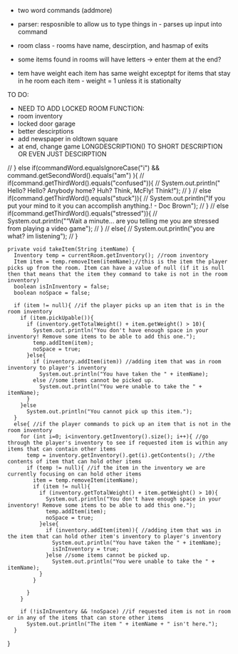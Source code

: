 - two word commands (addmore)
- parser: resposnible to allow us to type things in - parses up input into command 
- room class - rooms have name, descirption, and hasmap of exits
- some items found in rooms will have letters -> enter them at the end? 



- tem have weight 
each item has same weight exceptpt for items that stay in he room 
each item - weight = 1 unless it is stationalty

TO DO: 
- NEED TO ADD LOCKED ROOM FUNCTION: 
- room inventory
- locked door garage 
- better descirptions 
- add newspaper in oldtown square 
- at end, change game LONGDESCRIPTION() TO SHORT DESCRIPTION OR EVEN JUST DESCIRPTION



// } else if(commandWord.equalsIgnoreCase("i") && command.getSecondWord().equals("am") ){
		// 	if(command.getThirdWord().equals("confused")){
		// 		System.out.println(" Hello? Hello? Anybody home? Huh? Think, McFly! Think!");
		// 	}
		// 	else if(command.getThirdWord().equals("stuck")){
		// 		System.out.println("If you put your mind to it you can accomplish anything.! - Doc Brown");
		// 	}
		// 	else if(command.getThirdWord().equals("stressed")){
		// 		System.out.println("“Wait a minute... are you telling me you are stressed from playing a video game");
		// 	}
		// 	else{
		// 		System.out.println("you are what? im listening");
		// 	}



	private void takeItem(String itemName) {
      Inventory temp = currentRoom.getInventory(); //room inventory
      Item item = temp.removeItem(itemName);//this is the item the player picks up from the room. Item can have a value of null (if it is null then that means that the item they command to take is not in the room inventory)
      boolean isInInventory = false;
      boolean noSpace = false;

      if (item != null){ //if the player picks up an item that is in the room inventory
        if (item.pickUpable()){ 
          if (inventory.getTotalWeight() + item.getWeight() > 10){
            System.out.println("You don't have enough space in your inventory! Remove some items to be able to add this one.");
            temp.addItem(item);
            noSpace = true;
          }else{
            if (inventory.addItem(item)) //adding item that was in room inventory to player's inventory
              System.out.println("You have taken the " + itemName);
            else //some items cannot be picked up.
              System.out.println("You were unable to take the " + itemName); 
          }
        }else
          System.out.println("You cannot pick up this item.");
      }
      else{ //if the player commands to pick up an item that is not in the room inventory 
        for (int i=0; i<inventory.getInventory().size(); i++){ //go through the player's inventory to see if requested item is within any items that can contain other items
          temp = inventory.getInventory().get(i).getContents(); //the contents of item that can hold other items
          if (temp != null){ //if the item in the inventory we are currently focusing on can hold other items
            item = temp.removeItem(itemName);
            if (item != null){
              if (inventory.getTotalWeight() + item.getWeight() > 10){
                System.out.println("You don't have enough space in your inventory! Remove some items to be able to add this one.");
                temp.addItem(item);
                noSpace = true;
              }else{
                if (inventory.addItem(item)){ //adding item that was in the item that can hold other item's inventory to player's inventory
                  System.out.println("You have taken the " + itemName);
                  isInInventory = true;
                }else //some items cannot be picked up.
                  System.out.println("You were unable to take the " + itemName); 
              }
            }
          
          }
        }

        if (!isInInventory && !noSpace) //if requested item is not in room or in any of the items that can store other items
          System.out.println("The item " + itemName + " isn't here."); 
      }
  }
